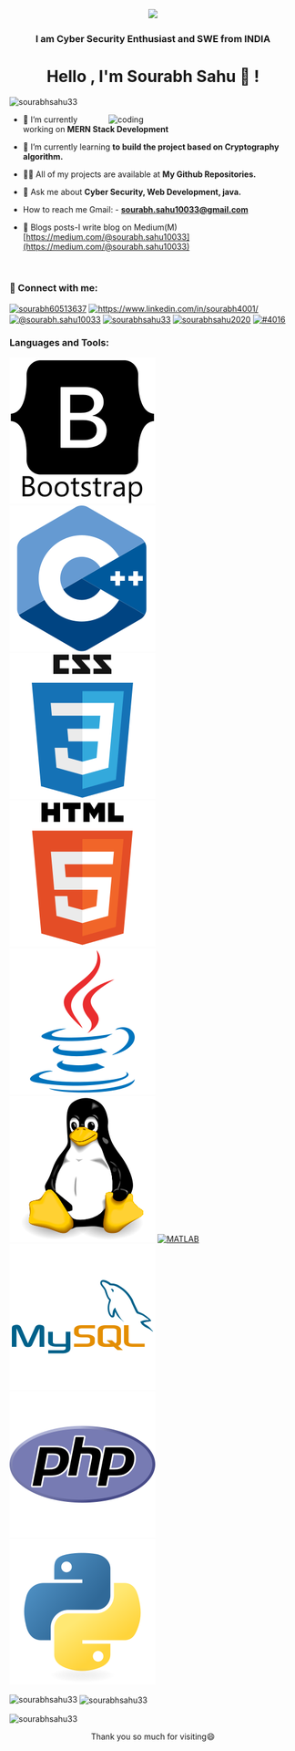 <p align="center">
  <img src="https://i.ibb.co/Cpckhz9/bnner.png" />
</p>
<h3 align="center">I am Cyber Security Enthusiast and SWE from INDIA </h3>
<h1 align="center">Hello , I'm Sourabh Sahu 👋 !</h1>


<p align="left"> <img src="https://komarev.com/ghpvc/?username=sourabhsahu33&label=Profile%20views&color=0e75b6&style=flat" alt="sourabhsahu33" /> </p>
<img align="right" alt= "coding" width="330" hight="330" src = "https://i.ibb.co/6mzmhL1/rrr2.png">

- 🔭 I’m currently working on **MERN Stack Development**

- 🌱 I’m currently learning **to build the project based on Cryptography algorithm.**

- 👨‍💻 All of my projects are available at **My Github Repositories.**

- 💬 Ask me about **Cyber Security, Web Development, java.**

- How to reach me Gmail: - <strong>sourabh.sahu10033@gmail.com</strong>
- 📑 Blogs posts-I write blog on Medium(M) [https://medium.com/@sourabh.sahu10033](https://medium.com/@sourabh.sahu10033)
<br>
<h3 align="left">🤝 Connect with me:</h3>
<p align="left">
<a href="https://twitter.com/sourabh60513637" target="blank"><img align="center" src="https://raw.githubusercontent.com/rahuldkjain/github-profile-readme-generator/master/src/images/icons/Social/twitter.svg" alt="sourabh60513637" height="30" width="40" /></a>
<a href="https://linkedin.com/in/https://www.linkedin.com/in/sourabh4001/" target="blank"><img align="center" src="https://raw.githubusercontent.com/rahuldkjain/github-profile-readme-generator/master/src/images/icons/Social/linked-in-alt.svg" alt="https://www.linkedin.com/in/sourabh4001/" height="30" width="40" /></a>
<a href="https://medium.com/@sourabh.sahu10033" target="blank"><img align="center" src="https://raw.githubusercontent.com/rahuldkjain/github-profile-readme-generator/master/src/images/icons/Social/medium.svg" alt="@sourabh.sahu10033" height="30" width="40" /></a>
<a href="https://www.leetcode.com/sourabhsahu33" target="blank"><img align="center" src="https://raw.githubusercontent.com/rahuldkjain/github-profile-readme-generator/master/src/images/icons/Social/leet-code.svg" alt="sourabhsahu33" height="30" width="40" /></a>
<a href="https://auth.geeksforgeeks.org/user/sourabhsahu2020" target="blank"><img align="center" src="https://raw.githubusercontent.com/rahuldkjain/github-profile-readme-generator/master/src/images/icons/Social/geeks-for-geeks.svg" alt="sourabhsahu2020" height="30" width="40" /></a>
<a href="https://discord.gg/#4016" target="blank"><img align="center" src="https://raw.githubusercontent.com/rahuldkjain/github-profile-readme-generator/master/src/images/icons/Social/discord.svg" alt="#4016" height="30" width="40" /></a>
</p>

### Languages and Tools:

[![Bootstrap](https://raw.githubusercontent.com/devicons/devicon/master/icons/bootstrap/bootstrap-plain-wordmark.svg)](https://getbootstrap.com)
[![C++](https://raw.githubusercontent.com/devicons/devicon/master/icons/cplusplus/cplusplus-original.svg)](https://www.w3schools.com/cpp/)
[![CSS3](https://raw.githubusercontent.com/devicons/devicon/master/icons/css3/css3-original-wordmark.svg)](https://www.w3schools.com/css/)
[![HTML5](https://raw.githubusercontent.com/devicons/devicon/master/icons/html5/html5-original-wordmark.svg)](https://www.w3.org/html/)
[![Java](https://raw.githubusercontent.com/devicons/devicon/master/icons/java/java-original.svg)](https://www.java.com)
[![Linux](https://raw.githubusercontent.com/devicons/devicon/master/icons/linux/linux-original.svg)](https://www.linux.org/)
[![MATLAB](https://upload.wikimedia.org/wikipedia/commons/2/21/Matlab_Logo.png)](https://www.mathworks.com/)
[![MySQL](https://raw.githubusercontent.com/devicons/devicon/master/icons/mysql/mysql-original-wordmark.svg)](https://www.mysql.com/)
[![PHP](https://raw.githubusercontent.com/devicons/devicon/master/icons/php/php-original.svg)](https://www.php.net)
[![Python](https://raw.githubusercontent.com/devicons/devicon/master/icons/python/python-original.svg)](https://www.python.org)


<p><img align="left" src="https://github-readme-stats.vercel.app/api/top-langs?username=sourabhsahu33&show_icons=true&locale=en&layout=compact" alt="sourabhsahu33" /></p>

<p>&nbsp;<img align="center" src="https://github-readme-stats.vercel.app/api?username=sourabhsahu33&show_icons=true&locale=en" alt="sourabhsahu33" /></p>

<p><img align="center" src="https://github-readme-streak-stats.herokuapp.com/?user=sourabhsahu33&" alt="sourabhsahu33" /></p>

 <p align="center" dir="auto">Thank you so much for visiting<g-emoji class="g-emoji" alias="smile" fallback-src="https://github.githubassets.com/images/icons/emoji/unicode/1f604.png">😄</g-emoji></p>

